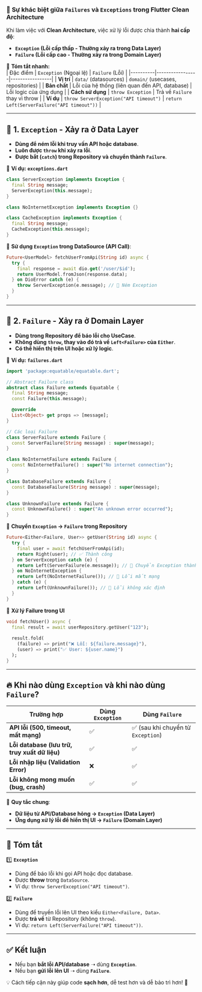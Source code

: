### 🧐 **Sự khác biệt giữa `Failures` và `Exceptions` trong Flutter Clean Architecture**

Khi làm việc với **Clean Architecture**, việc xử lý lỗi được chia thành **hai cấp độ**:  
- **`Exception` (Lỗi cấp thấp - Thường xảy ra trong Data Layer)**
- **`Failure` (Lỗi cấp cao - Thường xảy ra trong Domain Layer)**

📌 **Tóm tắt nhanh:**  
| Đặc điểm | `Exception` (Ngoại lệ) | `Failure` (Lỗi) |
|----------|-----------------|-----------------|
| **Vị trí** | `data/` (datasources) | `domain/` (usecases, repositories) |
| **Bản chất** | Lỗi của hệ thống (liên quan đến API, database) | Lỗi logic của ứng dụng |
| **Cách sử dụng** | `throw Exception` | Trả về `Failure` thay vì throw |
| **Ví dụ** | `throw ServerException("API timeout")` | `return Left(ServerFailure("API timeout"))` |

---

## 📌 **1. `Exception` - Xảy ra ở Data Layer**
- **Dùng để ném lỗi khi truy vấn API hoặc database**.
- **Luôn được `throw` khi xảy ra lỗi**.
- **Được bắt (`catch`) trong Repository và chuyển thành `Failure`**.

📍 **Ví dụ: `exceptions.dart`**
```dart
class ServerException implements Exception {
  final String message;
  ServerException(this.message);
}

class NoInternetException implements Exception {}

class CacheException implements Exception {
  final String message;
  CacheException(this.message);
}
```

📍 **Sử dụng `Exception` trong DataSource (API Call)**:
```dart
Future<UserModel> fetchUserFromApi(String id) async {
  try {
    final response = await dio.get('/user/$id');
    return UserModel.fromJson(response.data);
  } on DioError catch (e) {
    throw ServerException(e.message); // 🔴 Ném Exception
  }
}
```

---

## 📌 **2. `Failure` - Xảy ra ở Domain Layer**
- **Dùng trong Repository để báo lỗi cho UseCase**.
- **Không dùng `throw`, thay vào đó trả về `Left<Failure>` của `Either`**.
- **Có thể hiển thị trên UI hoặc xử lý logic**.

📍 **Ví dụ: `failures.dart`**
```dart
import 'package:equatable/equatable.dart';

// Abstract Failure class
abstract class Failure extends Equatable {
  final String message;
  const Failure(this.message);

  @override
  List<Object> get props => [message];
}

// Các loại Failure
class ServerFailure extends Failure {
  const ServerFailure(String message) : super(message);
}

class NoInternetFailure extends Failure {
  const NoInternetFailure() : super("No internet connection");
}

class DatabaseFailure extends Failure {
  const DatabaseFailure(String message) : super(message);
}

class UnknownFailure extends Failure {
  const UnknownFailure() : super("An unknown error occurred");
}
```

📍 **Chuyển `Exception` → `Failure` trong Repository**
```dart
Future<Either<Failure, User>> getUser(String id) async {
  try {
    final user = await fetchUserFromApi(id);
    return Right(user); // ✅ Thành công
  } on ServerException catch (e) {
    return Left(ServerFailure(e.message)); // 🔴 Chuyển Exception thành Failure
  } on NoInternetException {
    return Left(NoInternetFailure()); // 🔴 Lỗi mất mạng
  } catch (e) {
    return Left(UnknownFailure()); // 🔴 Lỗi không xác định
  }
}
```

📍 **Xử lý Failure trong UI**
```dart
void fetchUser() async {
  final result = await userRepository.getUser("123");
  
  result.fold(
    (failure) => print("❌ Lỗi: ${failure.message}"),
    (user) => print("✅ User: ${user.name}")
  );
}
```

---

## 🔥 **Khi nào dùng `Exception` và khi nào dùng `Failure`?**
| Trường hợp | Dùng `Exception` | Dùng `Failure` |
|-----------|-----------------|-----------------|
| **API lỗi (500, timeout, mất mạng)** | ✅ | ✅ (sau khi chuyển từ `Exception`) |
| **Lỗi database (lưu trữ, truy xuất dữ liệu)** | ✅ | ✅ |
| **Lỗi nhập liệu (Validation Error)** | ❌ | ✅ |
| **Lỗi không mong muốn (bug, crash)** | ✅ | ✅ |

🚀 **Quy tắc chung**:
- **Dữ liệu từ API/Database hỏng → `Exception` (Data Layer)**
- **Ứng dụng xử lý lỗi để hiển thị UI → `Failure` (Domain Layer)**

---

## 🎯 **Tóm tắt**
1️⃣ **`Exception`**
   - Dùng để báo lỗi khi gọi API hoặc đọc database.
   - Được **throw** trong `DataSource`.
   - Ví dụ: `throw ServerException("API timeout")`.

2️⃣ **`Failure`**
   - Dùng để truyền lỗi lên UI theo kiểu `Either<Failure, Data>`.
   - Được **trả về** từ Repository (không `throw`).
   - Ví dụ: `return Left(ServerFailure("API timeout"))`.

---

## ✅ **Kết luận**
- Nếu bạn **bắt lỗi API/database** ➝ dùng **`Exception`**.
- Nếu bạn **gửi lỗi lên UI** ➝ dùng **`Failure`**.

💡 Cách tiếp cận này giúp code **sạch hơn**, dễ test hơn và dễ bảo trì hơn! 🚀